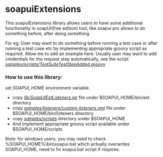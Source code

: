 soapuiExtensions
================
This soapuiExtensions library allows users to have some additional functionality in soapUI(free edition) tool, like soapui pro allows to do something before, after doing something.

For eg: User may want to do something before running a test case or after running a test case etc by implementing appropriate groovy script as required. Allow me to add an example here. Usually user may want to add credentials for the request step automatically, see the script [_samples/scripts/TestSuiteTestStepAdded.groovy_](https://github.com/nmrao/soapuiExtensions/blob/master/samples/scripts/TestSuiteTestStepAdded.groovy)

### How to use this library: 
set _SOAPUI_HOME_ environment variable. 
- copy _[lib/SoapUIExtListeners.jar](https://github.com/nmrao/soapuiExtensions/blob/master/lib/SoapUIExtListeners.jar)_ file under $SOAPUI_HOME/bin/ext directory 
- copy _[samples/listeners/custom-listeners.xml](https://github.com/nmrao/soapuiExtensions/blob/master/samples/listeners/custom-listeners.xml)_ file under $SOAPUI_HOME/bin/listeners directory 
- copy _[samples/scripts](https://github.com/nmrao/soapuiExtensions/tree/master/samples/scripts)_ directory under $SOAPUI_HOME 
- And implement appropriate groovy script available under $SOAPUI_HOME/scripts 

Note: for windows users, you may need to check %SOAPUI_HOME%\bin\soapui.bat which actually overwrites SOAPUI_HOME, need to fix soapui.bat script if requires.